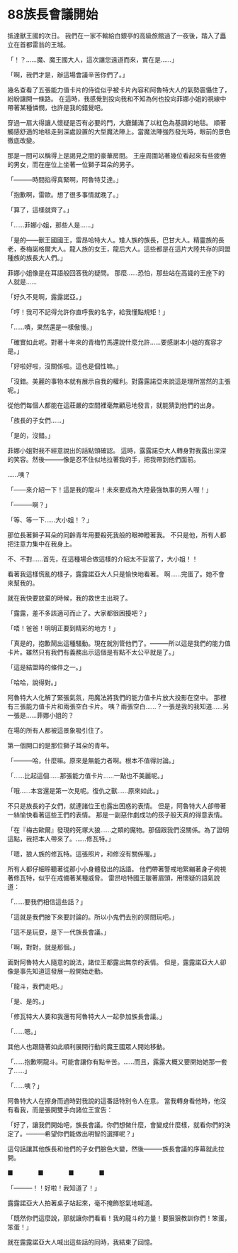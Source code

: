 # 88族長會議開始

抵達獸王國的次日。
我們在一家不輸給白銀亭的高級旅館過了一夜後，踏入了矗立在首都雷翁的王城。

「！？......魔、魔王國大人，這次讓您遠道而來，實在是......」

「啊，我們才是，辦這場會議辛苦你們了。」

幾名查看了五張能力值卡片的侍從似乎被卡片內容和阿魯特大人的氣勢震懾住了，紛紛讓開一條路。
在這時，我感覺到投向我和不知為何也投向菲娜小姐的視線中帶著某種憐憫，也許是我的錯覺吧。

穿過一扇大得讓人懷疑是否有必要的門，大廳鋪滿了以紅色為基調的地毯。
順著觸感舒適的地毯走到深處設置的大型魔法陣上。當魔法陣強烈發光時，眼前的景色徹底改變。

那是一間可以稱得上是謁見之間的豪華房間。
王座周圍站著幾位看起來有些疲倦的男女，而在座位上坐著一位獅子耳朵的男子。

「———時間掐得真緊啊，阿魯特艾達。」

「抱歉啊，雷歐。想了很多事情就晚了。」

「算了，這樣就齊了。」

「......菲娜小姐，那些人是......」

「是的——獸王國國王，雷昂哈特大人。矮人族的族長，巴甘大人。精靈族的長老，泰梅諾格爾大人。龍人族的女王，龍后大人。這些都是在這片大陸共存的同盟種族的族長大人們。」

菲娜小姐像是在耳語般回答我的疑問。
那麼......恐怕，那些站在高聳的王座下的人就是......

「好久不見啊，露露諾亞。」

「哼！我可不記得允許你直呼我的名字，給我懂點規矩！」

「......嘖，果然還是一樣傲慢。」

「確實如此呢。對著十年來的青梅竹馬還說什麼允許......要感謝本小姐的寬容才是。」

「好啦好啦，沒關係啦。這也是個性嘛。」

「沒錯。美麗的事物本就有展示自我的權利。對露露諾亞來說這是理所當然的主張呢。」

從他們每個人都能在這莊嚴的空間裡毫無顧忌地發言，就能猜到他們的出身。

「族長的子女們......」

「是的，沒錯。」

菲娜小姐對我不經意說出的話點頭確認。
這時，露露諾亞大人轉身對我露出深深的笑容。然後———像是忍不住似地拉著我的手，把我帶到他們面前。

......咦？

「——來介紹一下！這是我的龍斗！未來要成為大陸最強執事的男人喔！」

「———啊？」

「等、等一下......大小姐！？」

那位長著獅子耳朵的同齡青年用要殺死我般的眼神瞪著我。
不只是他，所有人都把注意力集中在我身上。

不、不對......首先，在這種場合做這樣的介紹太不妥當了，大小姐！！

看著我這樣慌亂的樣子，露露諾亞大人只是愉快地看著。
啊......完蛋了。她不會來幫我的。

就在我快要放棄的時候，我的救世主出現了。

「露露，差不多該適可而止了。大家都很困擾吧？」

「唔！爸爸！明明正要到精彩的地方！」

「真是的，抱歉鬧出這種騷動。現在就別管他們了。———所以這是我們的能力值卡片。雖然只有我們有義務出示這個是有點不太公平就是了。」

「這是結盟時的條件之一。」

「哈哈，說得對。」

阿魯特大人化解了緊張氣氛，用魔法將我們的能力值卡片放大投影在空中。
那裡有三張能力值卡片和兩張空白卡片。
咦？兩張空白......？一張是我的我知道......另一張是......菲娜小姐的？

在場的所有人都被這景象吸引住了。

第一個開口的是那位獅子耳朵的青年。

「———哈，什麼嘛。原來是無能力者啊。根本不值得討論。」

「......比起這個......那張能力值卡片......一點也不美麗呢。」

「哦......本宮還是第一次見呢。復仇之獸......原來如此。」

不只是族長的子女們，就連諸位王也露出困惑的表情。
但是，阿魯特大人卻帶著一絲愉快看著這些王們的表情。
那是一副惡作劇成功的孩子般天真的得意表情。

「在『梅古歐爾』發現的死塚大狼......之類的魔物。那個跟我們沒關係。為了證明這點，我把本人帶來了。......修瓦特。」

「嗯，狼人族的修瓦特。這張照片，和修沒有關係喔。」

所有人都仔細聆聽著從那小小身體發出的話語。
他們帶著警戒地緊繃著身子俯視著修瓦特，似乎在戒備著某種威脅。
雷昂哈特國王皺著眉頭，用懷疑的語氣說道：

「......要我們相信這些話？」

「這就是我們接下來要討論的。所以小鬼們去別的房間玩吧。」

「這不是玩耍，是下一代族長會議。」

「啊，對對，就是那個。」

面對阿魯特大人隨意的說法，諸位王都露出無奈的表情。
但是，露露諾亞大人卻像是事先知道這發展一般開始走動。

「龍斗，我們走吧。」

「是、是的。」

「修瓦特大人要和我還有阿魯特大人一起參加族長會議。」

「......嗯。」

其他人也跟隨著如此順利展開行動的魔王國眾人開始移動。

「......抱歉啊龍斗。可能會讓你有點辛苦。......而且，露露大概又要開始她那一套了......」

「......咦？」

阿魯特大人在擦身而過時對我說的這番話特別令人在意。
當我轉身看他時，他沒有看我，而是張開雙手向諸位王宣告：

「好了，讓我們開始吧，族長會議。你們想做什麼，會變成什麼樣，就看你們的決定了。———希望你們能做出明智的選擇呢？」

這句話讓其他族長和他們的子女們臉色大變，然後———族長會議的序幕就此拉開。

■　　　　■　　　　■　　　　■

「———！！好啦！我知道了！」

露露諾亞大人拍著桌子站起來，毫不掩飾怒氣地喊道。

「既然你們這麼說，那就讓你們看看！我的龍斗的力量！要狠狠教訓你們！笨蛋，笨蛋！」

就在露露諾亞大人喊出這些話的同時，我結束了回憶。